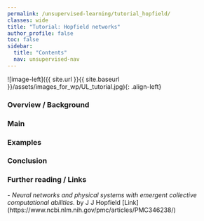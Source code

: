 ```yaml
---
permalink: /unsupervised-learning/tutorial_hopfield/
classes: wide
title: "Tutorial: Hopfield networks"
author_profile: false
toc: false
sidebar:
  title: "Contents"
  nav: unsupervised-nav
---
```



![image-left]({{ site.url }}{{ site.baseurl }}/assets/images_for_wp/UL_tutorial.jpg){: .align-left}


<h3>Overview / Background</h3>

<h3>Main</h3>

<h3>Examples</h3>

<h3>Conclusion</h3>

<h3>Further reading / Links</h3>
- <i> Neural networks and physical systems with emergent collective computational abilities.</i> by J J Hopfield
[Link](https://www.ncbi.nlm.nih.gov/pmc/articles/PMC346238/)
